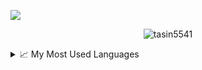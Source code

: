 <a href="https://hits.seeyoufarm.com"><img src="https://hits.seeyoufarm.com/api/count/incr/badge.svg?url=https%3A%2F%2Fgithub.com%2FTasin5541%2FTasin5541&count_bg=%2379C83D&title_bg=%23555555&icon=&icon_color=%23E7E7E7&title=hits&edge_flat=false"/></a>

<p align="center"> <img src="https://github-readme-stats.tasin5541.vercel.app/api?username=Tasin5541&show_icons=true&count_private=true&include_all_commits=true" alt="tasin5541" />

<details>
<summary>📈 My Most Used Languages</summary>
<p align="center"> <img src="https://github-readme-stats.tasin5541.vercel.app/api/top-langs/?username=Tasin5541" alt="tasin5541" />
</details>
